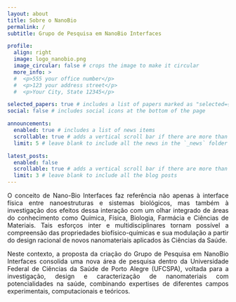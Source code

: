 ```yaml
---
layout: about
title: Sobre o NanoBio
permalink: /
subtitle: Grupo de Pesquisa em NanoBio Interfaces

profile:
  align: right
  image: logo_nanobio.png
  image_circular: false # crops the image to make it circular
  more_info: >
  #  <p>555 your office number</p>
  #  <p>123 your address street</p>
  #  <p>Your City, State 12345</p>

selected_papers: true # includes a list of papers marked as "selected={true}"
social: false # includes social icons at the bottom of the page

announcements:
  enabled: true # includes a list of news items
  scrollable: true # adds a vertical scroll bar if there are more than 3 news items
  limit: 5 # leave blank to include all the news in the `_news` folder

latest_posts:
  enabled: false
  scrollable: true # adds a vertical scroll bar if there are more than 3 new posts items
  limit: 3 # leave blank to include all the blog posts
---
```


<div style="text-align: justify">
<p>
O conceito de Nano-Bio Interfaces faz referência não apenas à interface física entre nanoestruturas e sistemas biológicos, mas também à investigação dos efeitos dessa interação com um olhar integrado de áreas do conhecimento como Química, Física, Biologia, Farmácia e Ciências de Materiais. Tais esforços inter e multidisciplinares tornam possível a compreensão das propriedades biofísico-químicas e sua modulação a partir do design racional de novos nanomateriais aplicados às Ciências da Saúde. 
</p>

<p>
Neste contexto, a proposta da criação do Grupo de Pesquisa em NanoBio Interfaces consolida uma nova área de pesquisa dentro da Universidade Federal de Ciências da Saúde de Porto Alegre (UFCSPA), voltada para a investigação, design e caracterização de nanomateriais com potencialidades na saúde, combinando expertises de diferentes campos experimentais, computacionais e teóricos.
</p>
</div>
